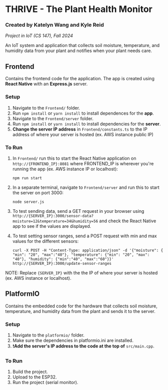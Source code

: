 # THRIVE - The Plant Health Monitor

### Created by Katelyn Wang and Kyle Reid
*Project in IoT (CS 147), Fall 2024*

An IoT system and application that collects soil moisture, temperature, and humidity data from your plant and notifies when your plant needs care.

## Frontend
Contains the frontend code for the application. The app is created using **React Native** with an **Express.js** server.

### Setup
1. Navigate to the `Frontend/` folder.
2. Run `npm install` or `yarn install` to install dependences for the **app**.
3. Navigate to the `Frontend/server` folder.
4. Run `npm install` or `yarn install` to install dependencies for the **server**.
5. **Change the server IP address** in `Frontend/constants.ts` to the IP address of where your server is hosted (ex. AWS instance public IP)

### To Run
1. In `Frontend/` run this to start the React Native application on `http://{FRONTEND_IP}:8081` where FRONTEND_IP is wherever you're running the app (ex. AWS instance IP or localhost): 
   ```
   npm run start
   ```
2. In a separate terminal, navigate to `Frontend/server` and run this to start the server on port 3000:
   ```
   node server.js
   ```

3. To test sending data, send a GET request in your browser using `http://{SERVER_IP}:3000/sensor-data?moisture=12&temperature=34&humidity=56` and check the React Native app to see if the values are displayed.

4. To test setting sensor ranges, send a POST request with min and max values for the different sensors:
   ```
   curl -X POST -H "Content-Type: application/json" -d '{"moisture": { "min": "20", "max":"40"}, "temperature": {"min": "20", "max": "40"}, "humidity": {"min":"40", "max":"60"}}' http://{SERVER_IP}:3000/update-sensor-ranges
   ```

NOTE: Replace `{SERVER_IP}` with the the IP of where your server is hosted (ex. AWS instance or localhost).

## PlatformIO
Contains the embedded code for the hardware that collects soil moisture, temperature, and humidity data from the plant and sends it to the server.

### Setup
1. Navigate to the `platformio/` folder.
2. Make sure the dependencies in platformio.ini are installed.
3. ❗**Add the server's IP address to the code at the top of** `src/main.cpp`. 

### To Run
1. Build the project.
2. Upload to the ESP32.
3. Run the project (serial monitor).
